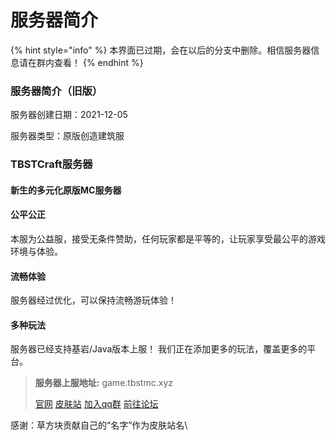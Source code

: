 # 服务器简介
{% hint style="info" %}
本界面已过期，会在以后的分支中删除。相信服务器信息请在群内查看！
{% endhint %}

### 服务器简介（旧版）

服务器创建日期：2021-12-05

服务器类型：原版创造建筑服

### TBSTCraft服务器

#### 新生的多元化原版MC服务器

#### 公平公正

本服为公益服，接受无条件赞助，任何玩家都是平等的，让玩家享受最公平的游戏环境与体验。

#### 流畅体验

服务器经过优化，可以保持流畅游玩体验！

#### 多种玩法

服务器已经支持基岩/Java版本上服！ 我们正在添加更多的玩法，覆盖更多的平台。

> **服务器上服地址:** game.tbstmc.xyz
>
> [官网](https://tbstmc.xyz) [皮肤站](https://skin.tbstmc.xyz) [加入qq群](https://jq.qq.com/?\_wv=1027\&k=2tS7cxcw) [前往论坛](https://bbs.tbstmc.xyz)

感谢：草方块贡献自己的“名字”作为皮肤站名\

